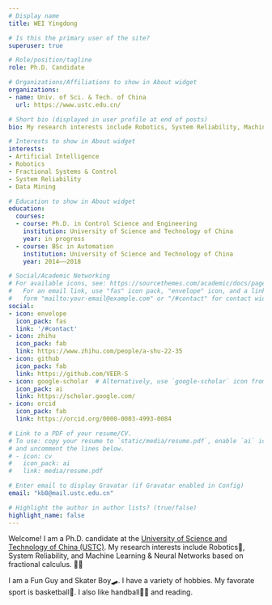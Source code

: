 ```yaml
---
# Display name
title: WEI Yingdong

# Is this the primary user of the site?
superuser: true

# Role/position/tagline
role: Ph.D. Candidate

# Organizations/Affiliations to show in About widget
organizations:
- name: Univ. of Sci. & Tech. of China
  url: https://www.ustc.edu.cn/

# Short bio (displayed in user profile at end of posts)
bio: My research interests include Robotics, System Reliability, Machine Learning and Neural Networks based on fractional calculus.

# Interests to show in About widget
interests:
- Artificial Intelligence
- Robotics
- Fractional Systems & Control
- System Reliability
- Data Mining

# Education to show in About widget
education:
  courses:
  - course: Ph.D. in Control Science and Engineering
    institution: University of Science and Technology of China
    year: in progress
  - course: BSc in Automation
    institution: University of Science and Technology of China
    year: 2014——2018

# Social/Academic Networking
# For available icons, see: https://sourcethemes.com/academic/docs/page-builder/#icons
#   For an email link, use "fas" icon pack, "envelope" icon, and a link in the
#   form "mailto:your-email@example.com" or "/#contact" for contact widget.
social:
- icon: envelope
  icon_pack: fas
  link: '/#contact'
- icon: zhihu
  icon_pack: fab
  link: https://www.zhihu.com/people/a-shu-22-35
- icon: github
  icon_pack: fab
  link: https://github.com/VEER-S
- icon: google-scholar  # Alternatively, use `google-scholar` icon from `ai` icon pack
  icon_pack: ai
  link: https://scholar.google.com/
- icon: orcid
  icon_pack: fab
  link: https://orcid.org/0000-0003-4993-0084

# Link to a PDF of your resume/CV.
# To use: copy your resume to `static/media/resume.pdf`, enable `ai` icons in `params.toml`, 
# and uncomment the lines below.
# - icon: cv
#   icon_pack: ai
#   link: media/resume.pdf

# Enter email to display Gravatar (if Gravatar enabled in Config)
email: "kb8@mail.ustc.edu.cn"

# Highlight the author in author lists? (true/false)
highlight_name: false
---
```


Welcome! I am a Ph.D. candidate at the [University of Science and Technology of China (USTC)](https://www.ustc.edu.cn/). My research interests include Robotics:robot:, System Reliability, and Machine Learning & Neural Networks based on fractional calculus. :technologist:

I am a Fun Guy and Skater Boy:skateboard:. I have a variety of hobbies. My favorate sport is basketball:basketball:. I also like handball:man_playing_handball: and reading.

